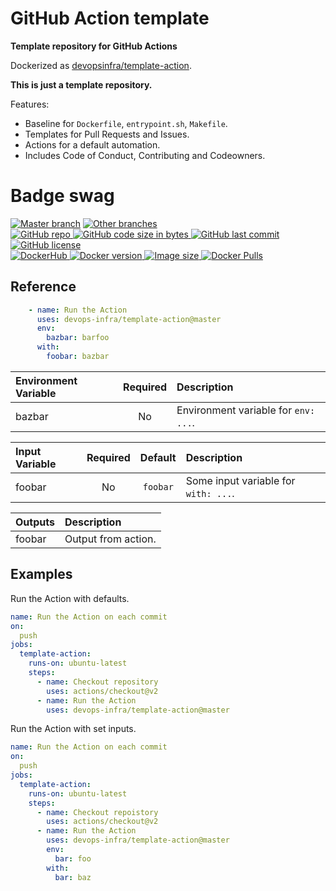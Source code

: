# GitHub Action template

**Template repository for GitHub Actions** 

Dockerized as [devopsinfra/template-action](https://hub.docker.com/repository/docker/devopsinfra/template-action).

**This is just a template repository.**

Features:
* Baseline for `Dockerfile`, `entrypoint.sh`, `Makefile`.
* Templates for Pull Requests and Issues.
* Actions for a default automation.
* Includes Code of Conduct, Contributing and Codeowners.


# Badge swag
[![Master branch](https://github.com/devops-infra/template-action/workflows/Master%20branch/badge.svg)](https://github.com/devops-infra/template-action/actions?query=workflow%3A%22Master+branch%22)
[![Other branches](https://github.com/devops-infra/template-action/workflows/Other%20branches/badge.svg)](https://github.com/devops-infra/template-action/actions?query=workflow%3A%22Other+branches%22)
<br>
[
![GitHub repo](https://img.shields.io/badge/GitHub-devops--infra%2Ftemplate--action-blueviolet.svg?style=plastic&logo=github)
![GitHub code size in bytes](https://img.shields.io/github/languages/code-size/devops-infra/template-action?color=blueviolet&label=Code%20size&style=plastic&logo=github)
![GitHub last commit](https://img.shields.io/github/last-commit/devops-infra/template-action?color=blueviolet&logo=github&style=plastic&label=Last%20commit)
![GitHub license](https://img.shields.io/github/license/devops-infra/template-action?color=blueviolet&logo=github&style=plastic&label=License)
](https://github.com/devops-infra/template-action "shields.io")
<br>
[
![DockerHub](https://img.shields.io/badge/DockerHub-devopsinfra%2Ftemplate--action-blue.svg?style=plastic&logo=docker)
![Docker version](https://img.shields.io/docker/v/devopsinfra/template-action?color=blue&label=Version&logo=docker&style=plastic)
![Image size](https://img.shields.io/docker/image-size/devopsinfra/template-action/latest?label=Image%20size&style=plastic&logo=docker)
![Docker Pulls](https://img.shields.io/docker/pulls/devopsinfra/template-action?color=blue&label=Pulls&logo=docker&style=plastic)
](https://hub.docker.com/r/devopsinfra/template-action "shields.io")


## Reference

```yaml
    - name: Run the Action
      uses: devops-infra/template-action@master
      env:
        bazbar: barfoo
      with:
        foobar: bazbar
```


Environment Variable | Required | Description
:--- | :---: | :---
bazbar | No | Environment variable for `env: ...`.


Input Variable | Required | Default | Description
:--- | :---: | :---: | :---
foobar | No | `foobar` | Some input variable for `with: ...`.


Outputs | Description
:--- | :---
foobar | Output from action.


## Examples

Run the Action with defaults.
```yaml
name: Run the Action on each commit
on:
  push
jobs:
  template-action:
    runs-on: ubuntu-latest
    steps:
      - name: Checkout repository
        uses: actions/checkout@v2
      - name: Run the Action
        uses: devops-infra/template-action@master
```

Run the Action with set inputs.
```yaml
name: Run the Action on each commit
on:
  push
jobs:
  template-action:
    runs-on: ubuntu-latest
    steps:
      - name: Checkout repoistory
        uses: actions/checkout@v2
      - name: Run the Action
        uses: devops-infra/template-action@master
        env:
          bar: foo
        with:
          bar: baz
```
